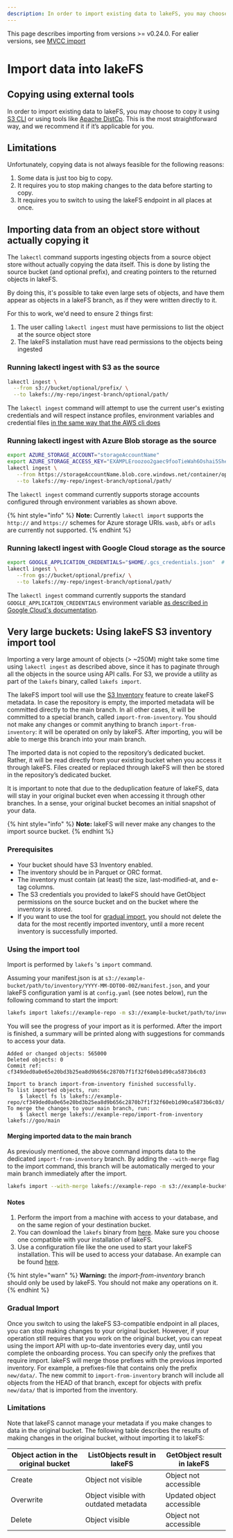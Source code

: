 ```yaml
---
description: In order to import existing data to lakeFS, you may choose to copy it using S3 CLI or using tools like Apache DistCp.
---
```


This page describes importing from versions >= v0.24.0. For ealier versions, see [MVCC import](import-mvcc.md)

# Import data into lakeFS

## Copying using external tools

In order to import existing data to lakeFS, you may choose to copy it using [S3 CLI](../integrations/aws_cli.md#copy-from-a-local-path-to-lakefs) 
or using tools like [Apache DistCp](../integrations/distcp.md#from-s3-to-lakefs). This is the most straightforward way, and we recommend it if it’s applicable for you.

## Limitations

Unfortunately, copying data is not always feasible for the following reasons:

1. Some data is just too big to copy.
1. It requires you to stop making changes to the data before starting to copy.
1. It requires you to switch to using the lakeFS endpoint in all places at once.

## Importing data from an object store without actually copying it

The `lakectl` command supports ingesting objects from a source object store without actually copying the data itself.
This is done by listing the source bucket (and optional prefix), and creating pointers to the returned objects in lakeFS.

By doing this, it's possible to take even large sets of objects, and have them appear as objects in a lakeFS branch, as if they were written directly to it.

For this to work, we'd need to ensure 2 things first:

1. The user calling `lakectl ingest` must have permissions to list the object at the source object store
1. The lakeFS installation must have read permissions to the objects being ingested

### Running lakectl ingest with S3 as the source

```bash
lakectl ingest \
  --from s3://bucket/optional/prefix/ \
  --to lakefs://my-repo/ingest-branch/optional/path/
```

The `lakectl ingest` command will attempt to use the current user's existing credentials and will respect instance profiles, 
environment variables and credential files [in the same way that the AWS cli does](https://docs.aws.amazon.com/cli/latest/userguide/cli-configure-quickstart.html)

### Running lakectl ingest with Azure Blob storage as the source

```bash
export AZURE_STORAGE_ACCOUNT="storageAccountName"
export AZURE_STORAGE_ACCESS_KEY="EXAMPLEroozoo2gaec9fooTieWah6Oshai5Sheofievohthapob0aidee5Shaekahw7loo1aishoonuuquahr3=="
lakectl ingest \
   --from https://storageAccountName.blob.core.windows.net/container/optional/prefix/ \
   --to lakefs://my-repo/ingest-branch/optional/path/
```

The `lakectl ingest` command currently supports storage accounts configured through environment variables as shown above.

{% hint style="info" %}
**Note:** Currently `lakectl import` supports the `http://` and `https://` schemes for Azure storage URIs. `wasb`, `abfs` or `adls` are currently not supported.
{% endhint %}

### Running lakectl ingest with Google Cloud storage as the source

```bash
export GOOGLE_APPLICATION_CREDENTIALS="$HOME/.gcs_credentials.json"  # Optional, will fallback to the default configured credentials
lakectl ingest \
   --from gs://bucket/optional/prefix/ \
   --to lakefs://my-repo/ingest-branch/optional/path/
```

The `lakectl ingest` command currently supports the standard `GOOGLE_APPLICATION_CREDENTIALS` environment variable [as described in Google Cloud's documentation](https://cloud.google.com/docs/authentication/getting-started).

## Very large buckets: Using lakeFS S3 inventory import tool

Importing a very large amount of objects (> ~250M) might take some time using `lakectl ingest` as described above,
since it has to paginate through all the objects in the source using API calls.
For S3, we provide a utility as part of the `lakefs` binary, called `lakefs import`.

The lakeFS import tool will use the [S3 Inventory](https://docs.aws.amazon.com/AmazonS3/latest/dev/storage-inventory.html) feature to create lakeFS metadata.
In case the repository is empty, the imported metadata will be committed directly to the main branch. In all other cases, it will be committed to a special branch, called `import-from-inventory`.
You should not make any changes or commit anything to branch `import-from-inventory`: it will be operated on only by lakeFS.
After importing, you will be able to merge this branch into your main branch.

The imported data is not copied to the repository’s dedicated bucket.
Rather, it will be read directly from your existing bucket when you access it through lakeFS.
Files created or replaced through lakeFS will then be stored in the repository’s dedicated bucket.

It is important to note that due to the deduplication feature of lakeFS, data will stay in your original bucket even
when accessing it through other branches. In a sense, your original bucket becomes an initial snapshot of your data.

{% hint style="info" %}
**Note:** lakeFS will never make any changes to the import source bucket.
{% endhint %}

### Prerequisites

- Your bucket should have S3 Inventory enabled.
- The inventory should be in Parquet or ORC format.
- The inventory must contain (at least) the size, last-modified-at, and e-tag columns.
- The S3 credentials you provided to lakeFS should have GetObject permissions on the source bucket and on the bucket where the inventory is stored.
- If you want to use the tool for [gradual import](#gradual-import), you should not delete the data for the most recently imported inventory, until a more recent inventory is successfully imported.

### Using the import tool

Import is performed by `lakefs` 's `import` command.

Assuming your manifest.json is at `s3://example-bucket/path/to/inventory/YYYY-MM-DDT00-00Z/manifest.json`, and your lakeFS configuration yaml is at `config.yaml` (see notes below), run the following command to start the import:

```bash
lakefs import lakefs://example-repo -m s3://example-bucket/path/to/inventory/YYYY-MM-DDT00-00Z/manifest.json --config config.yaml
```

You will see the progress of your import as it is performed.
After the import is finished, a summary will be printed along with suggestions for commands to access your data.

```
Added or changed objects: 565000
Deleted objects: 0
Commit ref: cf349ded0a0e65e20bd3b25ea8d9b656c2870b7f1f32f60eb1d90ca5873b6c03

Import to branch import-from-inventory finished successfully.
To list imported objects, run:
	$ lakectl fs ls lakefs://example-repo/cf349ded0a0e65e20bd3b25ea8d9b656c2870b7f1f32f60eb1d90ca5873b6c03/
To merge the changes to your main branch, run:
	$ lakectl merge lakefs://example-repo/import-from-inventory lakefs://goo/main
```

#### Merging imported data to the main branch

As previously mentioned, the above command imports data to the dedicated `import-from-inventory` branch.
By adding the `--with-merge` flag to the import command, this branch will be automatically merged to your main branch immediately after the import.

```bash
lakefs import --with-merge lakefs://example-repo -m s3://example-bucket/path/to/inventory/YYYY-MM-DDT00-00Z/manifest.json --config config.yaml
```

#### Notes

1. Perform the import from a machine with access to your database, and on the same region of your destination bucket.
1. You can download the `lakefs` binary from [here](https://github.com/treeverse/lakeFS/releases). Make sure you choose one compatible with your installation of lakeFS.
1. Use a configuration file like the one used to start your lakeFS installation. This will be used to access your database. An example can be found [here](http://localhost:4000/reference/configuration.html#example-aws-deployment).

{% hint style="warn" %}
**Warning:** the *import-from-inventory* branch should only be used by lakeFS. You should not make any operations on it.
{% endhint %}

### Gradual Import

Once you switch to using the lakeFS S3-compatible endpoint in all places, you can stop making changes to your original bucket.
However, if your operation still requires that you work on the original bucket,
you can repeat using the import API with up-to-date inventories every day, until you complete the onboarding process.
You can specify only the prefixes that require import. lakeFS will merge those prefixes with the previous imported inventory.
For example, a prefixes-file that contains only the prefix `new/data/`. The new commit to `import-from-inventory` branch will include all objects from the HEAD of that branch, except for objects with prefix `new/data/` that is imported from the inventory. 

### Limitations

Note that lakeFS cannot manage your metadata if you make changes to data in the original bucket.
The following table describes the results of making changes in the original bucket, without importing it to lakeFS:

| Object action in the original bucket | ListObjects result in lakeFS                 | GetObject result in lakeFS |
|--------------------------------------|----------------------------------------------|----------------------------|
| Create                               | Object not visible                           | Object not accessible      |
| Overwrite                            | Object visible with outdated metadata        | Updated object accessible  |
| Delete                               | Object visible                               | Object not accessible      |
